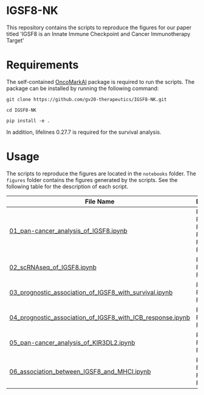 # IGSF8-NK
This repository contains the scripts to reproduce the figures for our paper titled 'IGSF8 is an Innate Immune Checkpoint and Cancer Immunotherapy Target'

# Requirements
The self-contained [OncoMarkAI](OncoMarkAI/README.md) package is required to run the scripts. The package can be installed by running the following command:
```
git clone https://github.com/gv20-therapeutics/IGSF8-NK.git

cd IGSF8-NK

pip install -e .
```
In addition, lifelines 0.27.7 is required for the survival analysis.

# Usage
The scripts to reproduce the figures are located in the `notebooks` folder. The `figures` folder contains the figures generated by the scripts. See the following table for the description of each script.

| File Name         | Description                        |
|-------------------|------------------------------------|
| [01_pan-cancer_analysis_of_IGSF8.ipynb](/notebooks/01_pan-cancer_analysis_of_IGSF8.ipynb)   | Related to Fig.3A, Fig.3C, Fig.S3D, Fig.S3E, Fig.S3K-N              |
| [02_scRNAseq_of_IGSF8.ipynb](/notebooks/02_scRNAseq_of_IGSF8.ipynb) | Related to Fig.3B and Fig.3D  |
| [03_prognostic_association_of_IGSF8_with_survival.ipynb](/notebooks/03_prognostic_association_of_IGSF8_with_survival.ipynb) | Related to Fig.3F and Fig.S3P |
| [04_prognostic_association_of_IGSF8_with_ICB_response.ipynb](/notebooks/04_prognostic_association_of_IGSF8_with_ICB_response.ipynb) | Related to Fig.3G and Fig.S3Q |
| [05_pan-cancer_analysis_of_KIR3DL2.ipynb](/notebooks/05_pan-cancer_analysis_of_KIR3DL2.ipynb) | Related to Fig.S3F and Fig.S3G |
| [06_association_between_IGSF8_and_MHCI.ipynb](/notebooks/06_association_between_IGSF8_and_MHCI.ipynb) | Related to Fig.3H, Fig.S3I, Fig.S1H |
